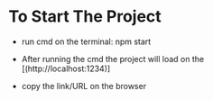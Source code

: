 # To Start The Project
- run cmd on the terminal: npm start

- After running the cmd the project will load on the [(http://localhost:1234)]

- copy the link/URL on the browser